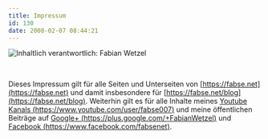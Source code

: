 ```yaml
---
title: Impressum
id: 130
date: 2008-02-07 08:44:21
---
```


![Inhaltlich verantwortlich: Fabian Wetzel](https://az275061.vo.msecnd.net/blogmedia/pages/impressum.png)

&nbsp;

Dieses Impressum gilt für alle Seiten und Unterseiten von [https://fabse.net](https://fabse.net) und damit insbesondere für [https://fabse.net/blog](https://fabse.net/blog). Weiterhin gilt es für alle Inhalte meines [Youtube Kanals (https://www.youtube.com/user/fabse007)](https://www.youtube.com/user/fabse007 "Fabian Wetzel auf YouTube") und meine öffentlichen Beiträge auf [Google+ (https://plus.google.com/+FabianWetzel)](https://plus.google.com/+FabianWetzel "Fabian Wetzel auf Google+") und [Facebook (https://www.facebook.com/fabsenet)](https://www.facebook.com/fabsenet "Fabian Wetzel auf Facebook").